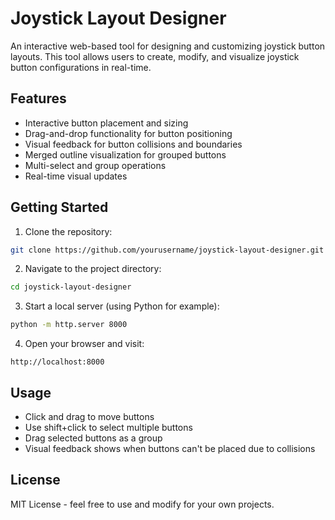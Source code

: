 # Joystick Layout Designer

An interactive web-based tool for designing and customizing joystick button layouts. This tool allows users to create, modify, and visualize joystick button configurations in real-time.

## Features

- Interactive button placement and sizing
- Drag-and-drop functionality for button positioning
- Visual feedback for button collisions and boundaries
- Merged outline visualization for grouped buttons
- Multi-select and group operations
- Real-time visual updates

## Getting Started

1. Clone the repository:
```bash
git clone https://github.com/yourusername/joystick-layout-designer.git
```

2. Navigate to the project directory:
```bash
cd joystick-layout-designer
```

3. Start a local server (using Python for example):
```bash
python -m http.server 8000
```

4. Open your browser and visit:
```
http://localhost:8000
```

## Usage

- Click and drag to move buttons
- Use shift+click to select multiple buttons
- Drag selected buttons as a group
- Visual feedback shows when buttons can't be placed due to collisions

## License

MIT License - feel free to use and modify for your own projects.
